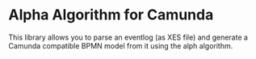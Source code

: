 # Alpha Algorithm for Camunda

This library allows you to parse an eventlog (as XES file) and generate a Camunda compatible  BPMN model from it using the alph algorithm.
